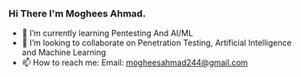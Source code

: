 ### Hi There I'm Moghees Ahmad. 

- 🌱 I’m currently learning Pentesting And AI/ML
- 👯 I’m looking to collaborate on Penetration Testing, Artificial Intelligence and Machine Learning
- 📫 How to reach me: Email: mogheesahmad244@gmail.com
